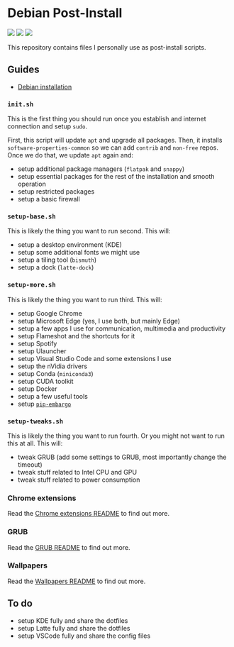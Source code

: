 # Debian Post-Install

![](https://img.shields.io/github/repo-size/suflaj/debian-post-install?style=flat-square)
![](https://img.shields.io/github/license/suflaj/debian-post-install?style=flat-square)
![](https://img.shields.io/github/last-commit/suflaj/debian-post-install?style=flat-square)

This repository contains files I personally use as post-install scripts.

## Guides

- [Debian installation](./guides/debian-installation.md)

### `init.sh`

This is the first thing you should run once you establish and internet connection and setup `sudo`.

First, this script will update `apt` and upgrade all packages. Then, it installs `software-properties-common` so we can add `contrib` and `non-free` repos. Once we do that, we update `apt` again and:

- setup additional package managers (`flatpak` and `snappy`)
- setup essential packages for the rest of the installation and smooth operation
- setup restricted packages
- setup a basic firewall

### `setup-base.sh`

This is likely the thing you want to run second. This will:

- setup a desktop environment (KDE)
- setup some additional fonts we might use
- setup a tiling tool (`bismuth`)
- setup a dock (`latte-dock`)

### `setup-more.sh`

This is likely the thing you want to run third. This will:

- setup Google Chrome
- setup Microsoft Edge (yes, I use both, but mainly Edge)
- setup a few apps I use for communication, multimedia and productivity
- setup Flameshot and the shortcuts for it
- setup Spotify
- setup Ulauncher
- setup Visual Studio Code and some extensions I use
- setup the nVidia drivers
- setup Conda (`miniconda3`)
- setup CUDA toolkit
- setup Docker
- setup a few useful tools
- setup [`pip-embargo`](./scripts/tools/python/.pip-embargo)

### `setup-tweaks.sh`

This is likely the thing you want to run fourth. Or you might not want to run this at all. This will:

- tweak GRUB (add some settings to GRUB, most importantly change the timeout)
- tweak stuff related to Intel CPU and GPU
- tweak stuff related to power consumption

### Chrome extensions

Read the [Chrome extensions README](./chrome-extensions/README.md) to find out more.

### GRUB

Read the [GRUB README](./grub/README.md) to find out more.

### Wallpapers

Read the [Wallpapers README](./wallpapers/README.md) to find out more.

## To do

- setup KDE fully and share the dotfiles
- setup Latte fully and share the dotfiles
- setup VSCode fully and share the config files
